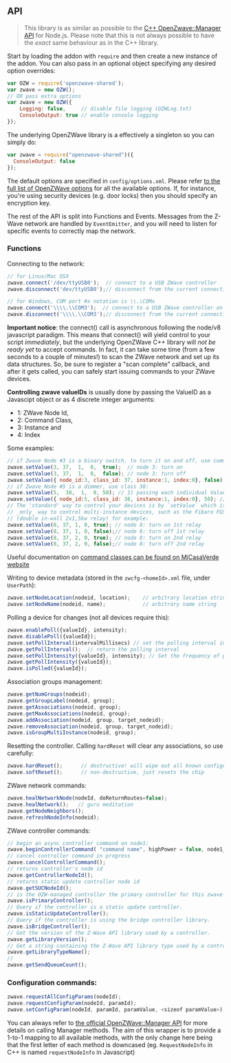 ## API

> This library is as similar as possible to the [C++ OpenZwave::Manager API](http://www.openzwave.com/dev/classOpenZWave_1_1Manager.html) for Node.js. Please note that this is not always possible to have the _exact_ same behaviour as in the C++ library.

Start by loading the addon with `require` and then create a new instance of the addon. You can also pass in an optional object specifying any desired option overrides:
```js
var OZW = require('openzwave-shared');
var zwave = new OZW();
// OR pass extra options
var zwave = new OZW({
    Logging: false,     // disable file logging (OZWLog.txt)
    ConsoleOutput: true // enable console logging
});
```

The underlying OpenZWave library is a effectively a singleton so you can simply do:
```js
var zwave = require("openzwave-shared")({
  ConsoleOutput: false
});
```

The default options are specified in `config/options.xml`. Please refer
[to the full list of OpenZWave options](https://github.com/OpenZWave/open-zwave/wiki/Config-Options)
for all the available options. If, for instance, you're using security devices
(e.g. door locks) then you should specify an encryption key.

The rest of the API is split into Functions and Events.  Messages from the
Z-Wave network are handled by `EventEmitter`, and you will need to listen for
specific events to correctly map the network.

### Functions

Connecting to the network:
```js
// for Linux/Mac OSX
zwave.connect('/dev/ttyUSB0');  // connect to a USB ZWave controller
zwave.disconnect('dev/ttyUSB0');// disconnect from the current connection

// for Windows, COM port #x notation is \\.\COMx
zwave.connect('\\\\.\\COM3');  // connect to a USB ZWave controller on COM3
zwave.disconnect('\\\\.\\COM3');// disconnect from the current connection on COM3
```

**Important notice**: the connect() call is asynchronous following the
node/v8 javascript paradigm.  This means that connect() will yield
control to your script *immediately*, but the underlying OpenZWave C++
library will *not be ready yet* to accept commands.
In fact, it can take some time (from a few seconds to a couple of
minutes!) to scan the ZWave network and set up its data structures.
So, be sure to register a "scan complete" callback, and after it gets called,
you can safely start issuing commands to your ZWave devices.

**Controlling zwave valueIDs** is usually done by passing the ValueID as a
Javascipt object or as 4 discrete integer arguments:
- 1: ZWave Node Id,
- 2: Command Class,
- 3: Instance and
- 4: Index

Some examples:

```js
// if Zwave Node #3 is a binary switch, to turn it on and off, use command class 37
zwave.setValue(3, 37,  1,  0,  true);  // node 3: turn on
zwave.setValue(3, 37,  1,  0,  false); // node 3: turn off
zwave.setValue({ node_id:3, class_id: 37, instance:1, index:0}, false); // the same turn-off command using an object
// if Zwave Node #5 is a dimmer, use class 38:
zwave.setValue(5,  38,  1,  0, 50); // 1) passing each individual ValueID constituent:
zwave.setValue({ node_id:5, class_id: 38, instance:1, index:0}, 50); // 2) or a valueID object (emitted by ValueAdded event):
// The 'standard' way to control your devices is by `setValue` which is also the
// _only_ way to control multi-instance devices, such as the Fibaro FGS-221
// (double in-wall 2x1,5kw relay) for example:
zwave.setValue(8, 37, 1, 0, true); // node 8: turn on 1st relay
zwave.setValue(8, 37, 1, 0, false);// node 8: turn off 1st relay
zwave.setValue(8, 37, 2, 0, true); // node 8: turn on 2nd relay
zwave.setValue(8, 37, 2, 0, false);// node 8: turn off 2nd relay
```

Useful documentation on [command classes can be found on MiCasaVerde website](http://wiki.micasaverde.com/index.php/ZWave_Command_Classes)

Writing to device metadata (stored in the `zwcfg-<homeId>.xml` file, under `UserPath`):
```js
zwave.setNodeLocation(nodeid, location);    // arbitrary location string
zwave.setNodeName(nodeid, name);            // arbitrary name string
```

Polling a device for changes (not all devices require this):
```js
zwave.enablePoll({valueId}, intensity);
zwave.disablePoll({valueId});
zwave.setPollInterval(intervalMillisecs) // set the polling interval in msec
zwave.getPollInterval();  // return the polling interval
zwave.setPollIntensity({valueId}, intensity); // Set the frequency of polling (0=none, 1=every time through the list, 2-every other time, etc)
zwave.getPollIntensity({valueId});
zwave.isPolled({valueId});
```

Association groups management:
```js
zwave.getNumGroups(nodeid);
zwave.getGroupLabel(nodeid, group);
zwave.getAssociations(nodeid, group);
zwave.getMaxAssociations(nodeid, group);
zwave.addAssociation(nodeid, group, target_nodeid);
zwave.removeAssociation(nodeid, group, target_nodeid);
zwave.isGroupMultiInstance(nodeid, group);
```

Resetting the controller.  Calling `hardReset` will clear any associations, so use
carefully:
```js
zwave.hardReset();      // destructive! will wipe out all known configuration
zwave.softReset();      // non-destructive, just resets the chip
```

ZWave network commands:
```js
zwave.healNetworkNode(nodeId, doReturnRoutes=false);
zwave.healNetwork();   // guru meditation
zwave.getNodeNeighbors();
zwave.refreshNodeInfo(nodeid);
```

ZWave controller commands:
```js
// begin an async controller command on node1:
zwave.beginControllerCommand( "command name", highPower = false, node1_id, node2_id = null);  
// cancel controller command in progress
zwave.cancelControllerCommand();
// returns controller's node id
zwave.getControllerNodeId();
// returns static update controller node id
zwave.getSUCNodeId();
// is the OZW-managed controller the primary controller for this zwave network?
zwave.isPrimaryController();
// Query if the controller is a static update controller.
zwave.isStaticUpdateController();
// Query if the controller is using the bridge controller library.
zwave.isBridgeController();
// Get the version of the Z-Wave API library used by a controller.
zwave.getLibraryVersion();
// Get a string containing the Z-Wave API library type used by a controller
zwave.getLibraryTypeName();
//
zwave.getSendQueueCount();
```


### Configuration commands:
```js
zwave.requestAllConfigParams(nodeId);
zwave.requestConfigParam(nodeId, paramId);
zwave.setConfigParam(nodeId, paramId, paramValue, <sizeof paramValue>);
```

You can always refer to [the official OpenZWave::Manager API](http://www.openzwave.com/dev/classOpenZWave_1_1Manager.html) for more details on calling Manager methods. The aim of this wrapper is to provide a 1-to-1 mapping to all available methods, with the only change here being that the first letter of each method is downcased (eg. `RequestNodeInfo` in C++ is named `requestNodeInfo` in Javascript)
